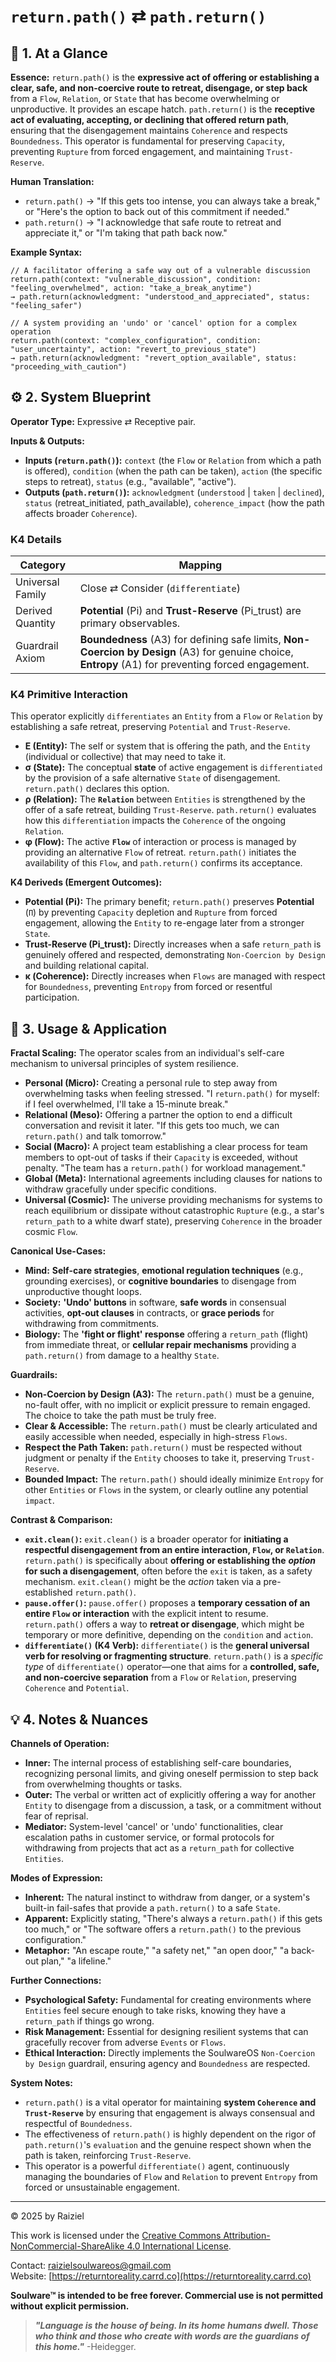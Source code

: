 # `return.path()` ⇄ `path.return()`

## 📝 1. At a Glance

**Essence:** `return.path()` is the **expressive act of offering or establishing a clear, safe, and non-coercive route to retreat, disengage, or step back** from a `Flow`, `Relation`, or `State` that has become overwhelming or unproductive. It provides an escape hatch. `path.return()` is the **receptive act of evaluating, accepting, or declining that offered return path**, ensuring that the disengagement maintains `Coherence` and respects `Boundedness`. This operator is fundamental for preserving `Capacity`, preventing `Rupture` from forced engagement, and maintaining `Trust-Reserve`.

**Human Translation:**

- `return.path()` → "If this gets too intense, you can always take a break," or "Here's the option to back out of this commitment if needed."
- `path.return()` → "I acknowledge that safe route to retreat and appreciate it," or "I'm taking that path back now."

**Example Syntax:**

```
// A facilitator offering a safe way out of a vulnerable discussion
return.path(context: "vulnerable_discussion", condition: "feeling_overwhelmed", action: "take_a_break_anytime")
→ path.return(acknowledgment: "understood_and_appreciated", status: "feeling_safer")

// A system providing an 'undo' or 'cancel' option for a complex operation
return.path(context: "complex_configuration", condition: "user_uncertainty", action: "revert_to_previous_state")
→ path.return(acknowledgment: "revert_option_available", status: "proceeding_with_caution")
```

## ⚙️ 2. System Blueprint

**Operator Type:** Expressive ⇄ Receptive pair.

**Inputs & Outputs:**

- **Inputs (`return.path()`):** `context` (the `Flow` or `Relation` from which a path is offered), `condition` (when the path can be taken), `action` (the specific steps to retreat), `status` (e.g., "available", "active").
- **Outputs (`path.return()`):** `acknowledgment` (`understood` | `taken` | `declined`), `status` (retreat_initiated, path_available), `coherence_impact` (how the path affects broader `Coherence`).

### K4 Details

| Category         | Mapping                                                      |
| ---------------- | ------------------------------------------------------------ |
| Universal Family | Close ⇄ Consider (`differentiate`)                           |
| Derived Quantity | **Potential** (Pi) and **Trust-Reserve** (Pi_trust) are primary observables. |
| Guardrail Axiom  | **Boundedness** (A3) for defining safe limits, **Non-Coercion by Design** (A3) for genuine choice, **Entropy** (A1) for preventing forced engagement. |

### K4 Primitive Interaction

This operator explicitly `differentiates` an `Entity` from a `Flow` or `Relation` by establishing a safe retreat, preserving `Potential` and `Trust-Reserve`.

- **E (Entity):** The self or system that is offering the path, and the `Entity` (individual or collective) that may need to take it.
- **σ (State):** The conceptual **state** of active engagement is `differentiated` by the provision of a safe alternative `State` of disengagement. `return.path()` declares this option.
- **ρ (Relation):** The **`Relation`** between `Entities` is strengthened by the offer of a safe retreat, building `Trust-Reserve`. `path.return()` evaluates how this `differentiation` impacts the `Coherence` of the ongoing `Relation`.
- **φ (Flow):** The active **`Flow`** of interaction or process is managed by providing an alternative `Flow` of retreat. `return.path()` initiates the availability of this `Flow`, and `path.return()` confirms its acceptance.

**K4 Deriveds (Emergent Outcomes):**

- **Potential (**Pi**):** The primary benefit; `return.path()` preserves **Potential** (`Π`) by preventing `Capacity` depletion and `Rupture` from forced engagement, allowing the `Entity` to re-engage later from a stronger `State`.
- **Trust-Reserve (**Pi_trust**):** Directly increases when a safe `return_path` is genuinely offered and respected, demonstrating `Non-Coercion by Design` and building relational capital.
- **κ (Coherence):** Directly increases when `Flows` are managed with respect for `Boundedness`, preventing `Entropy` from forced or resentful participation.

## 📖 3. Usage & Application

**Fractal Scaling:** The operator scales from an individual's self-care mechanism to universal principles of system resilience.

- **Personal (Micro):** Creating a personal rule to step away from overwhelming tasks when feeling stressed. "I `return.path()` for myself: if I feel overwhelmed, I'll take a 15-minute break."
- **Relational (Meso):** Offering a partner the option to end a difficult conversation and revisit it later. "If this gets too much, we can `return.path()` and talk tomorrow."
- **Social (Macro):** A project team establishing a clear process for team members to opt-out of tasks if their `Capacity` is exceeded, without penalty. "The team has a `return.path()` for workload management."
- **Global (Meta):** International agreements including clauses for nations to withdraw gracefully under specific conditions.
- **Universal (Cosmic):** The universe providing mechanisms for systems to reach equilibrium or dissipate without catastrophic `Rupture` (e.g., a star's `return_path` to a white dwarf state), preserving `Coherence` in the broader cosmic `Flow`.

**Canonical Use-Cases:**

- **Mind:** **Self-care strategies**, **emotional regulation techniques** (e.g., grounding exercises), or **cognitive boundaries** to disengage from unproductive thought loops.
- **Society:** **'Undo' buttons** in software, **safe words** in consensual activities, **opt-out clauses** in contracts, or **grace periods** for withdrawing from commitments.
- **Biology:** The **'fight or flight' response** offering a `return_path` (flight) from immediate threat, or **cellular repair mechanisms** providing a `path.return()` from damage to a healthy `State`.

**Guardrails:**

- **Non-Coercion by Design (A3):** The `return.path()` must be a genuine, no-fault offer, with no implicit or explicit pressure to remain engaged. The choice to take the path must be truly free.
- **Clear & Accessible:** The `return.path()` must be clearly articulated and easily accessible when needed, especially in high-stress `Flows`.
- **Respect the Path Taken:** `path.return()` must be respected without judgment or penalty if the `Entity` chooses to take it, preserving `Trust-Reserve`.
- **Bounded Impact:** The `return.path()` should ideally minimize `Entropy` for other `Entities` or `Flows` in the system, or clearly outline any potential `impact`.

**Contrast & Comparison:**

- **`exit.clean()`:** `exit.clean()` is a broader operator for **initiating a respectful disengagement from an entire interaction, `Flow`, or `Relation`**. `return.path()` is specifically about **offering or establishing the** ***option*** **for such a disengagement**, often before the `exit` is taken, as a safety mechanism. `exit.clean()` might be the *action* taken via a pre-established `return.path()`.
- **`pause.offer()`:** `pause.offer()` proposes a **temporary cessation of an entire `Flow` or interaction** with the explicit intent to resume. `return.path()` offers a way to **retreat or disengage**, which might be temporary or more definitive, depending on the `condition` and `action`.
- **`differentiate()` (K4 Verb):** `differentiate()` is the **general universal verb for resolving or fragmenting structure**. `return.path()` is a *specific type* of `differentiate()` operator—one that aims for a **controlled, safe, and non-coercive separation** from a `Flow` or `Relation`, preserving `Coherence` and `Potential`.

## 💡 4. Notes & Nuances

**Channels of Operation:**

- **Inner:** The internal process of establishing self-care boundaries, recognizing personal limits, and giving oneself permission to step back from overwhelming thoughts or tasks.
- **Outer:** The verbal or written act of explicitly offering a way for another `Entity` to disengage from a discussion, a task, or a commitment without fear of reprisal.
- **Mediator:** System-level 'cancel' or 'undo' functionalities, clear escalation paths in customer service, or formal protocols for withdrawing from projects that act as a `return_path` for collective `Entities`.

**Modes of Expression:**

- **Inherent:** The natural instinct to withdraw from danger, or a system's built-in fail-safes that provide a `path.return()` to a safe `State`.
- **Apparent:** Explicitly stating, "There's always a `return.path()` if this gets too much," or "The software offers a `return.path()` to the previous configuration."
- **Metaphor:** "An escape route," "a safety net," "an open door," "a back-out plan," "a lifeline."

**Further Connections:**

- **Psychological Safety:** Fundamental for creating environments where `Entities` feel secure enough to take risks, knowing they have a `return_path` if things go wrong.
- **Risk Management:** Essential for designing resilient systems that can gracefully recover from adverse `Events` or `Flows`.
- **Ethical Interaction:** Directly implements the SoulwareOS `Non-Coercion by Design` guardrail, ensuring agency and `Boundedness` are respected.

**System Notes:**

- `return.path()` is a vital operator for maintaining **system `Coherence` and `Trust-Reserve`** by ensuring that engagement is always consensual and respectful of `Boundedness`.
- The effectiveness of `return.path()` is highly dependent on the rigor of `path.return()`'s `evaluation` and the genuine respect shown when the path is taken, reinforcing `Trust-Reserve`.
- This operator is a powerful `differentiate()` agent, continuously managing the boundaries of `Flow` and `Relation` to prevent `Entropy` from forced or unsustainable engagement.

---

© 2025 by Raiziel

This work is licensed under the [Creative Commons Attribution-NonCommercial-ShareAlike 4.0 International License](https://creativecommons.org/licenses/by-nc-sa/4.0/).

Contact: [raizielsoulwareos@gmail.com](mailto:raizielsoulwareos@gmail.com)  
Website: [https://returntoreality.carrd.co](https://returntoreality.carrd.co)

**Soulware™ is intended to be free forever. Commercial use is not permitted without explicit permission.**



> ***"Language is the house of being. In its home humans dwell. Those who think and those who create with words are the guardians of this home."***
-Heidegger.
